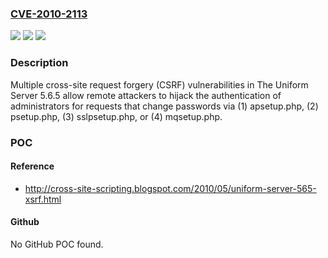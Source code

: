 ### [CVE-2010-2113](https://cve.mitre.org/cgi-bin/cvename.cgi?name=CVE-2010-2113)
![](https://img.shields.io/static/v1?label=Product&message=n%2Fa&color=blue)
![](https://img.shields.io/static/v1?label=Version&message=n%2Fa&color=blue)
![](https://img.shields.io/static/v1?label=Vulnerability&message=n%2Fa&color=brighgreen)

### Description

Multiple cross-site request forgery (CSRF) vulnerabilities in The Uniform Server 5.6.5 allow remote attackers to hijack the authentication of administrators for requests that change passwords via (1) apsetup.php, (2) psetup.php, (3) sslpsetup.php, or (4) mqsetup.php.

### POC

#### Reference
- http://cross-site-scripting.blogspot.com/2010/05/uniform-server-565-xsrf.html

#### Github
No GitHub POC found.

